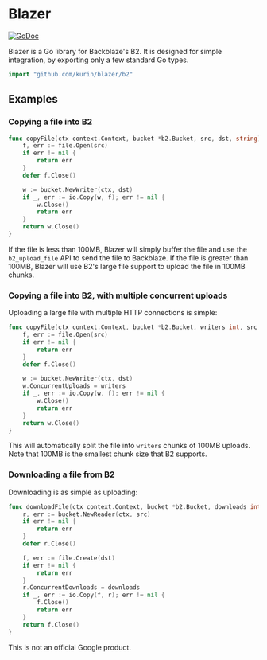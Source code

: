 # Blazer

[![GoDoc](https://godoc.org/github.com/kurin/blazer/b2?status.svg)](https://godoc.org/github.com/kurin/blazer/b2)

Blazer is a Go library for Backblaze's B2.  It is designed for simple
integration, by exporting only a few standard Go types.

```go
import "github.com/kurin/blazer/b2"
```

## Examples

### Copying a file into B2

```go
func copyFile(ctx context.Context, bucket *b2.Bucket, src, dst, string) error {
	f, err := file.Open(src)
	if err != nil {
		return err
	}
	defer f.Close()

	w := bucket.NewWriter(ctx, dst)
	if _, err := io.Copy(w, f); err != nil {
		w.Close()
		return err
	}
	return w.Close()
}
```

If the file is less than 100MB, Blazer will simply buffer the file and use the
`b2_upload_file` API to send the file to Backblaze.  If the file is greater
than 100MB, Blazer will use B2's large file support to upload the file in 100MB
chunks.

### Copying a file into B2, with multiple concurrent uploads

Uploading a large file with multiple HTTP connections is simple:

```go
func copyFile(ctx context.Context, bucket *b2.Bucket, writers int, src, dst, string) error {
	f, err := file.Open(src)
	if err != nil {
		return err
	}
	defer f.Close()

	w := bucket.NewWriter(ctx, dst)
	w.ConcurrentUploads = writers
	if _, err := io.Copy(w, f); err != nil {
		w.Close()
		return err
	}
	return w.Close()
}
```

This will automatically split the file into `writers` chunks of 100MB uploads.
Note that 100MB is the smallest chunk size that B2 supports.

### Downloading a file from B2

Downloading is as simple as uploading:

```go
func downloadFile(ctx context.Context, bucket *b2.Bucket, downloads int, src, dst string) error {
	r, err := bucket.NewReader(ctx, src)
	if err != nil {
		return err
	}
	defer r.Close()

	f, err := file.Create(dst)
	if err != nil {
		return err
	}
	r.ConcurrentDownloads = downloads
	if _, err := io.Copy(f, r); err != nil {
		f.Close()
		return err
	}
	return f.Close()
}
```

This is not an official Google product.
